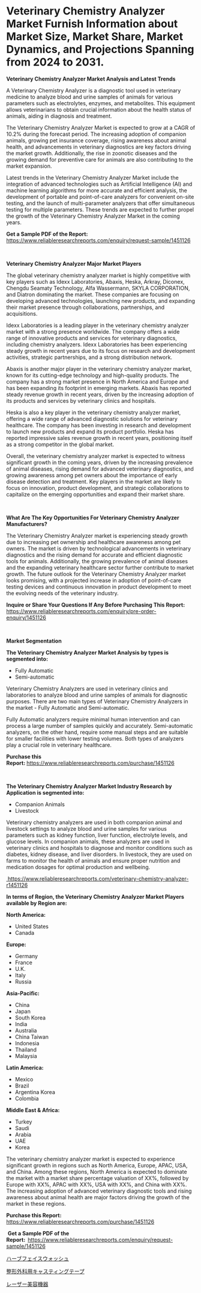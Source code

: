 <p><h1>Veterinary Chemistry Analyzer Market Furnish Information about Market Size, Market Share, Market Dynamics, and Projections Spanning from 2024 to 2031.</h1></p><p><strong>Veterinary Chemistry Analyzer Market Analysis and Latest Trends</strong></p>
<p><p>A Veterinary Chemistry Analyzer is a diagnostic tool used in veterinary medicine to analyze blood and urine samples of animals for various parameters such as electrolytes, enzymes, and metabolites. This equipment allows veterinarians to obtain crucial information about the health status of animals, aiding in diagnosis and treatment.</p><p>The Veterinary Chemistry Analyzer Market is expected to grow at a CAGR of 10.2% during the forecast period. The increasing adoption of companion animals, growing pet insurance coverage, rising awareness about animal health, and advancements in veterinary diagnostics are key factors driving the market growth. Additionally, the rise in zoonotic diseases and the growing demand for preventive care for animals are also contributing to the market expansion.</p><p>Latest trends in the Veterinary Chemistry Analyzer Market include the integration of advanced technologies such as Artificial Intelligence (AI) and machine learning algorithms for more accurate and efficient analysis, the development of portable and point-of-care analyzers for convenient on-site testing, and the launch of multi-parameter analyzers that offer simultaneous testing for multiple parameters. These trends are expected to further propel the growth of the Veterinary Chemistry Analyzer Market in the coming years.</p></p>
<p><strong>Get a Sample PDF of the Report:&nbsp;</strong> <a href="https://www.reliableresearchreports.com/enquiry/request-sample/1451126">https://www.reliableresearchreports.com/enquiry/request-sample/1451126</a></p>
<p>&nbsp;</p>
<p><strong>Veterinary Chemistry Analyzer Major Market Players</strong></p>
<p><p>The global veterinary chemistry analyzer market is highly competitive with key players such as Idexx Laboratories, Abaxis, Heska, Arkray, Diconex, Chengdu Seamaty Technology, Alfa Wassermann, SKYLA CORPORATION, and Diatron dominating the market. These companies are focusing on developing advanced technologies, launching new products, and expanding their market presence through collaborations, partnerships, and acquisitions.</p><p>Idexx Laboratories is a leading player in the veterinary chemistry analyzer market with a strong presence worldwide. The company offers a wide range of innovative products and services for veterinary diagnostics, including chemistry analyzers. Idexx Laboratories has been experiencing steady growth in recent years due to its focus on research and development activities, strategic partnerships, and a strong distribution network.</p><p>Abaxis is another major player in the veterinary chemistry analyzer market, known for its cutting-edge technology and high-quality products. The company has a strong market presence in North America and Europe and has been expanding its footprint in emerging markets. Abaxis has reported steady revenue growth in recent years, driven by the increasing adoption of its products and services by veterinary clinics and hospitals.</p><p>Heska is also a key player in the veterinary chemistry analyzer market, offering a wide range of advanced diagnostic solutions for veterinary healthcare. The company has been investing in research and development to launch new products and expand its product portfolio. Heska has reported impressive sales revenue growth in recent years, positioning itself as a strong competitor in the global market.</p><p>Overall, the veterinary chemistry analyzer market is expected to witness significant growth in the coming years, driven by the increasing prevalence of animal diseases, rising demand for advanced veterinary diagnostics, and growing awareness among pet owners about the importance of early disease detection and treatment. Key players in the market are likely to focus on innovation, product development, and strategic collaborations to capitalize on the emerging opportunities and expand their market share.</p></p>
<p>&nbsp;</p>
<p><strong>What Are The Key Opportunities For Veterinary Chemistry Analyzer Manufacturers?</strong></p>
<p><p>The Veterinary Chemistry Analyzer market is experiencing steady growth due to increasing pet ownership and healthcare awareness among pet owners. The market is driven by technological advancements in veterinary diagnostics and the rising demand for accurate and efficient diagnostic tools for animals. Additionally, the growing prevalence of animal diseases and the expanding veterinary healthcare sector further contribute to market growth. The future outlook for the Veterinary Chemistry Analyzer market looks promising, with a projected increase in adoption of point-of-care testing devices and continuous innovation in product development to meet the evolving needs of the veterinary industry.</p></p>
<p><strong>Inquire or Share Your Questions If Any Before Purchasing This Report:</strong> <a href="https://www.reliableresearchreports.com/enquiry/pre-order-enquiry/1451126">https://www.reliableresearchreports.com/enquiry/pre-order-enquiry/1451126</a></p>
<p>&nbsp;</p>
<p><strong>Market Segmentation</strong></p>
<p><strong>The Veterinary Chemistry Analyzer Market Analysis by types is segmented into:</strong></p>
<p><ul><li>Fully Automatic</li><li>Semi-automatic</li></ul></p>
<p><p>Veterinary Chemistry Analyzers are used in veterinary clinics and laboratories to analyze blood and urine samples of animals for diagnostic purposes. There are two main types of Veterinary Chemistry Analyzers in the market - Fully Automatic and Semi-automatic. </p><p>Fully Automatic analyzers require minimal human intervention and can process a large number of samples quickly and accurately. Semi-automatic analyzers, on the other hand, require some manual steps and are suitable for smaller facilities with lower testing volumes. Both types of analyzers play a crucial role in veterinary healthcare.</p></p>
<p><strong>Purchase this Report:&nbsp;</strong><a href="https://www.reliableresearchreports.com/purchase/1451126">https://www.reliableresearchreports.com/purchase/1451126</a></p>
<p>&nbsp;</p>
<p><strong>The Veterinary Chemistry Analyzer Market Industry Research by Application is segmented into:</strong></p>
<p><ul><li>Companion Animals</li><li>Livestock</li></ul></p>
<p><p>Veterinary chemistry analyzers are used in both companion animal and livestock settings to analyze blood and urine samples for various parameters such as kidney function, liver function, electrolyte levels, and glucose levels. In companion animals, these analyzers are used in veterinary clinics and hospitals to diagnose and monitor conditions such as diabetes, kidney disease, and liver disorders. In livestock, they are used on farms to monitor the health of animals and ensure proper nutrition and medication dosages for optimal production and wellbeing.</p></p>
<p><a href="https://www.reliableresearchreports.com/veterinary-chemistry-analyzer-r1451126">&nbsp;https://www.reliableresearchreports.com/veterinary-chemistry-analyzer-r1451126</a></p>
<p><strong>In terms of Region, the Veterinary Chemistry Analyzer Market Players available by Region are:</strong></p>
<p>
    <p> <strong> North America: </strong>
        <ul>
            <li>United States</li>
            <li>Canada</li>
        </ul>
        </p> 
    <p> <strong> Europe: </strong>
        <ul>
            <li>Germany</li>
            <li>France</li>
            <li>U.K.</li>
            <li>Italy</li>
            <li>Russia</li>
        </ul>
        </p> 
    <p> <strong> Asia-Pacific: </strong>
        <ul>
            <li>China</li>
            <li>Japan</li>
            <li>South Korea</li>
            <li>India</li>
            <li>Australia</li>
            <li>China Taiwan</li>
            <li>Indonesia</li>
            <li>Thailand</li>
            <li>Malaysia</li>
        </ul>
        </p> 
    <p> <strong> Latin America: </strong>
        <ul>
            <li>Mexico</li>
            <li>Brazil</li>
            <li>Argentina Korea</li>
            <li>Colombia</li>
        </ul>
        </p> 
    <p> <strong> Middle East & Africa: </strong>
        <ul>
            <li>Turkey</li>
            <li>Saudi</li>
            <li>Arabia</li>
            <li>UAE</li>
            <li>Korea</li>
        </ul>
    </p>
    </p>
<p><p>The veterinary chemistry analyzer market is expected to experience significant growth in regions such as North America, Europe, APAC, USA, and China. Among these regions, North America is expected to dominate the market with a market share percentage valuation of XX%, followed by Europe with XX%, APAC with XX%, USA with XX%, and China with XX%. The increasing adoption of advanced veterinary diagnostic tools and rising awareness about animal health are major factors driving the growth of the market in these regions.</p></p>
<p><strong>Purchase this Report: </strong><a href="https://www.reliableresearchreports.com/purchase/1451126">https://www.reliableresearchreports.com/purchase/1451126</a></p>
<p>&nbsp;<strong>Get a Sample PDF of the Report:&nbsp;&nbsp;</strong><a href="https://www.reliableresearchreports.com/enquiry/request-sample/1451126">https://www.reliableresearchreports.com/enquiry/request-sample/1451126</a></p>
<p><strong></strong></p>
<p><p><a href="https://github.com/oqoeusbvpadwjs08/Market-Research-Report-List-1/blob/main/780412848836.md">ハーブフェイスウォッシュ</a></p><p><a href="https://github.com/AaronVargas43/Market-Research-Report-List-1/blob/main/476606048837.md">整形外科用キャスティングテープ</a></p><p><a href="https://github.com/Fatimaklein1/Market-Research-Report-List-1/blob/main/818800348835.md">レーザー美容機器</a></p></p>